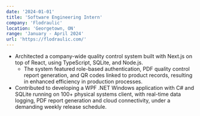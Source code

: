 ```yaml
---
date: '2024-01-01'
title: 'Software Engineering Intern'
company: 'Flodraulic'
location: 'Georgetown, ON'
range: 'January - April 2024'
url: 'https://flodraulic.com/'
---
```


- Architected a company-wide quality control system built with Next.js on top of React, using TypeScript, SQLite, and Node.js.
  - The system featured role-based authentication, PDF quality control report generation, and QR codes linked to product records, resulting in enhanced efficiency in production processes.
- Contributed to developing a WPF .NET Windows application with C# and SQLite running on 100+ physical systems client, with real-time data logging, PDF report generation and cloud connectivity, under a demanding weekly release schedule.
